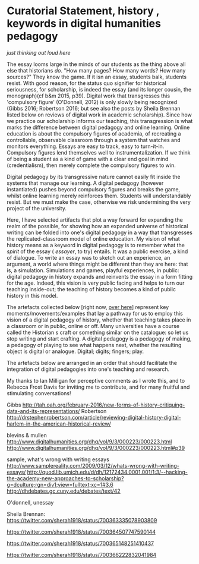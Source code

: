 # Curatorial Statement, history , keywords in digital humanities pedagogy

_just thinking out loud here_

The essay looms large in the minds of our students as the thing above all else that historians _do_. "How many pages? How many words? How many sources?" They know the game. If it isn an essay, students balk, students resist. With good reason, for the status quo signifier for historical seriousness, for scholarship, is indeed the essay (and its longer cousin, the monograph)(cf b&m 2015, p39). Digital work that transgresses this 'compulsory figure' (O'Donnell, 2012) is only slowly being recognized (Gibbs 2016; Robertson 2016; but see also the posts by Sheila Brennan listed below on reviews of digital work in academic scholarship). Since how we practice our scholarship informs our teaching, this transgression is what marks the difference between digital pedagogy and online learning.  Online education is about the compulsory figures of academia, of recreating a controllable, observable classroom through a system that watches and monitors everything.  Essays are easy to track, easy to turn-it-in. Compulsory figures lend themselves well to instrumentalization. If we think of being a student as a kind of game with a clear end goal in mind (credentialism), then merely complete the compulsory figures to win.

 Digital pedagogy by its transgressive nature cannot easily fit inside the systems that manage our learning. A digital pedagogy (however instantiated) pushes beyond compulsory figures and breaks the game, whilst online learning merely reinforces them. Students will understandably resist. But we must make the case, otherwise we risk undermining the very project of the university.

Here, I have selected artifacts that plot a way forward for expanding the realm of the possible, for showing how an expanded universe of historical writing can be folded into one's digital pedagogy in a way that transgresses the replicated-classroom model of online education.  My vision of what history means as a keyword in digital pedagogy is to remember what the _spirit_ of the essay ( _essayer_, to try) entails. It was a public exercise, a kind of dialogue. To write an essay was to sketch out an experience, an argument, a world where things might be different than they are here: that is, a simulation. Simulations and games, playful experiences, in public: digital pedagogy in history expands and reinvents the essay in a form fitting for the age. Indeed, this vision is very public facing and helps to turn our teaching inside-out; the teaching of history becomes a kind of public history in this model.

The artefacts collected below [right now, [over here](https://github.com/shawngraham/graham-for-keywords/blob/master/short-list-artefacts.md)] represent key moments/movements/examples that lay a pathway for us to employ this vision of a digital pedagogy of history, whether that teaching takes place in a classroom or in public, online or off. Many universities have a course called the Historian s craft or something similar on the catalogue: so let us stop writing and start crafting. A digital pedagogy is a pedagogy of making, a pedagogy of playing to see what happens next, whether the resulting object is digital or analogue. Digital; digits; fingers; play.

The artefacts below are arranged in an order that should facilitate the integration of digital pedagogies into one's teaching and research.

My thanks to Ian Milligan for perceptive comments as I wrote this, and to Rebecca Frost Davis for inviting me to contribute, and for many fruitful and stimulating conversations!

Gibbs http://tah.oah.org/february-2016/new-forms-of-history-critiquing-data-and-its-representations/
Robertson http://drstephenrobertson.com/article/reviewing-digital-history-digital-harlem-in-the-american-historical-review/

blevins & mullen http://www.digitalhumanities.org/dhq/vol/9/3/000223/000223.html
http://www.digitalhumanities.org/dhq/vol/9/3/000223/000223.html#p39


sample, what's wrong with writing essays
http://www.samplereality.com/2009/03/12/whats-wrong-with-writing-essays/
http://quod.lib.umich.edu/d/dh/12172434.0001.001/1:3/--hacking-the-academy-new-approaches-to-scholarship?g=dculture;rgn=div1;view=fulltext;xc=1#3.6
http://dhdebates.gc.cuny.edu/debates/text/42

O'donnell, unessay

Sheila Brennan:
https://twitter.com/sherah1918/status/700363335078903809

https://twitter.com/sherah1918/status/700364507747590144

https://twitter.com/sherah1918/status/700365148251410437

https://twitter.com/sherah1918/status/700366222832041984
